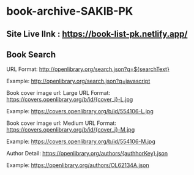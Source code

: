 # book-archive-SAKIB-PK
## Site Live lInk : https://book-list-pk.netlify.app/
## Book Search
URL Format: http://openlibrary.org/search.json?q=${searchText}

Example: http://openlibrary.org/search.json?q=javascript

Book cover image url: Large
URL Format: https://covers.openlibrary.org/b/id/{cover_i}-L.jpg

Example: https://covers.openlibrary.org/b/id/554106-L.jpg

Book cover image url: Medium
URL Format: https://covers.openlibrary.org/b/id/{cover_i}-M.jpg

Example: https://covers.openlibrary.org/b/id/554106-M.jpg

Author Detail:
https://openlibrary.org/authors/{authhorKey}.json

Example: https://openlibrary.org/authors/OL62134A.json
